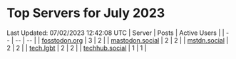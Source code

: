 # Top Servers for July 2023
Last Updated: 07/02/2023 12:42:08 UTC
| Server | Posts | Active Users |
| -- | -- | -- |
| [fosstodon.org](https://fosstodon.org/tags/PowerShell) | 3 | 2 |
| [mastodon.social](https://mastodon.social/tags/PowerShell) | 2 | 2 |
| [mstdn.social](https://mstdn.social/tags/PowerShell) | 2 | 2 |
| [tech.lgbt](https://tech.lgbt/tags/PowerShell) | 2 | 2 |
| [techhub.social](https://techhub.social/tags/PowerShell) | 1 | 1 |
